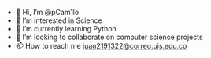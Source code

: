 - 👋 Hi, I’m @pCam1lo
- 👀 I’m interested in Science
- 🌱 I’m currently learning Python
- 💞️ I’m looking to collaborate on computer science projects
- 📫 How to reach me juan2191322@correo.uis.edu.co

<!---
pCam1lo/pCam1lo is a ✨ special ✨ repository because its `README.md` (this file) appears on your GitHub profile.
You can click the Preview link to take a look at your changes.
--->

